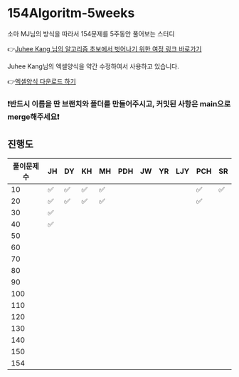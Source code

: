 # 154Algoritm-5weeks

소마 MJ님의 방식을 따라서 154문제를 5주동안 풀어보는 스터디

👉[Juhee Kang 님의 알고리즘 초보에서 벗어나기 위한 여정 링크 바로가기](https://claudiajkang.medium.com/%EC%95%8C%EA%B3%A0%EB%A6%AC%EC%A6%98-%EC%B4%88%EB%B3%B4%EC%97%90%EC%84%9C-%EB%B2%97%EC%96%B4%EB%82%98%EA%B8%B0-%EC%9C%84%ED%95%9C-%EC%97%AC%EC%A0%95-1ffb6bdfec6b)

Juhee Kang님의 엑셀양식을 약간 수정하여서 사용하고 있습니다.

👉[엑셀양식 다운로드 하기](https://docs.google.com/spreadsheets/d/1QXTwCkL-f9BbYO15qe2NCnqzQ03vuOh2ZA_nmWpZCCo/edit?usp=sharing)

### ❗️반드시 이름을 딴 브랜치와 폴더를 만들어주시고, 커밋된 사항은 main으로 merge해주세요❗️

## 진행도

| 풀이문제 수 | JH  | DY  | KH  | MH  | PDH | JW  | YR | LJY| PCH| SR |
| ----------- | --- | --- | --- | --- | --- | --- | --- | --- | --- | --- |
| 10          | ✅  | ✅ |  ✅  |  ✅  |     |     |     |     |  ✅  | ✅ |
| 20          | ✅  | ✅ |  ✅  |  ✅ |     |     |     |     |  ✅  |     |
| 30          | ✅  |     |     |     |     |     |     |     |     |     |
| 40          | ✅  |     |     |     |     |     |     |     |     |     |
| 50          |     |     |     |     |     |     |     |     |     |     |
| 60          |     |     |     |     |     |     |     |     |     |     |
| 70          |     |     |     |     |     |     |     |     |     |     |
| 80          |     |     |     |     |     |     |     |     |     |     |
| 90          |     |     |     |     |     |     |     |     |     |     |
| 100         |     |     |     |     |     |     |     |     |     |     |
| 110         |     |     |     |     |     |     |     |     |     |     |
| 120         |     |     |     |     |     |     |     |     |     |     |
| 130         |     |     |     |     |     |     |     |     |     |     |
| 140         |     |     |     |     |     |     |     |     |     |     |
| 150         |     |     |     |     |     |     |     |     |     |     |
| 154         |     |     |     |     |     |     |     |     |     |     |
